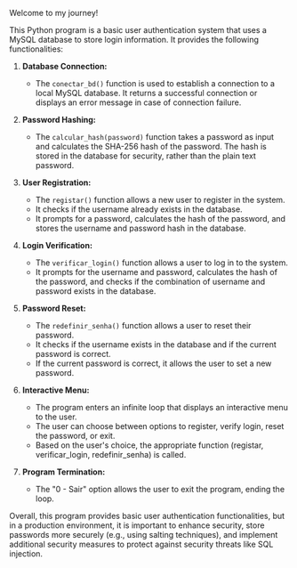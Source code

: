 Welcome to my journey!

This Python program is a basic user authentication system that uses a MySQL database to store login information. It provides the following functionalities:

1. **Database Connection:**
   - The `conectar_bd()` function is used to establish a connection to a local MySQL database. It returns a successful connection or displays an error message in case of connection failure.

2. **Password Hashing:**
   - The `calcular_hash(password)` function takes a password as input and calculates the SHA-256 hash of the password. The hash is stored in the database for security, rather than the plain text password.

3. **User Registration:**
   - The `registar()` function allows a new user to register in the system.
   - It checks if the username already exists in the database.
   - It prompts for a password, calculates the hash of the password, and stores the username and password hash in the database.

4. **Login Verification:**
   - The `verificar_login()` function allows a user to log in to the system.
   - It prompts for the username and password, calculates the hash of the password, and checks if the combination of username and password exists in the database.

5. **Password Reset:**
   - The `redefinir_senha()` function allows a user to reset their password.
   - It checks if the username exists in the database and if the current password is correct.
   - If the current password is correct, it allows the user to set a new password.

6. **Interactive Menu:**
   - The program enters an infinite loop that displays an interactive menu to the user.
   - The user can choose between options to register, verify login, reset the password, or exit.
   - Based on the user's choice, the appropriate function (registar, verificar_login, redefinir_senha) is called.

7. **Program Termination:**
   - The "0 - Sair" option allows the user to exit the program, ending the loop.

Overall, this program provides basic user authentication functionalities, but in a production environment, it is important to enhance security, store passwords more securely (e.g., using salting techniques), and implement additional security measures to protect against security threats like SQL injection.
